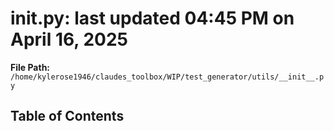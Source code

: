 # __init__.py: last updated 04:45 PM on April 16, 2025

**File Path:** `/home/kylerose1946/claudes_toolbox/WIP/test_generator/utils/__init__.py`

## Table of Contents
